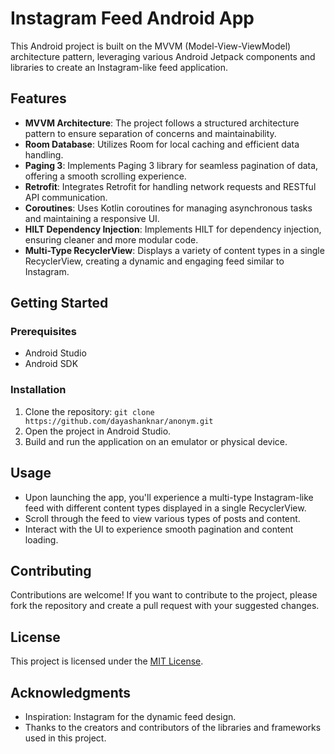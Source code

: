 # Instagram Feed Android App

This Android project is built on the MVVM (Model-View-ViewModel) architecture pattern, leveraging various Android Jetpack components and libraries to create an Instagram-like feed application.

## Features

- **MVVM Architecture**: The project follows a structured architecture pattern to ensure separation of concerns and maintainability.
- **Room Database**: Utilizes Room for local caching and efficient data handling.
- **Paging 3**: Implements Paging 3 library for seamless pagination of data, offering a smooth scrolling experience.
- **Retrofit**: Integrates Retrofit for handling network requests and RESTful API communication.
- **Coroutines**: Uses Kotlin coroutines for managing asynchronous tasks and maintaining a responsive UI.
- **HILT Dependency Injection**: Implements HILT for dependency injection, ensuring cleaner and more modular code.
- **Multi-Type RecyclerView**: Displays a variety of content types in a single RecyclerView, creating a dynamic and engaging feed similar to Instagram.

## Getting Started

### Prerequisites

- Android Studio
- Android SDK

### Installation

1. Clone the repository: `git clone https://github.com/dayashanknar/anonym.git`
2. Open the project in Android Studio.
3. Build and run the application on an emulator or physical device.

## Usage

- Upon launching the app, you'll experience a multi-type Instagram-like feed with different content types displayed in a single RecyclerView.
- Scroll through the feed to view various types of posts and content.
- Interact with the UI to experience smooth pagination and content loading.

## Contributing

Contributions are welcome! If you want to contribute to the project, please fork the repository and create a pull request with your suggested changes.

## License

This project is licensed under the [MIT License](LICENSE).

## Acknowledgments

- Inspiration: Instagram for the dynamic feed design.
- Thanks to the creators and contributors of the libraries and frameworks used in this project.
